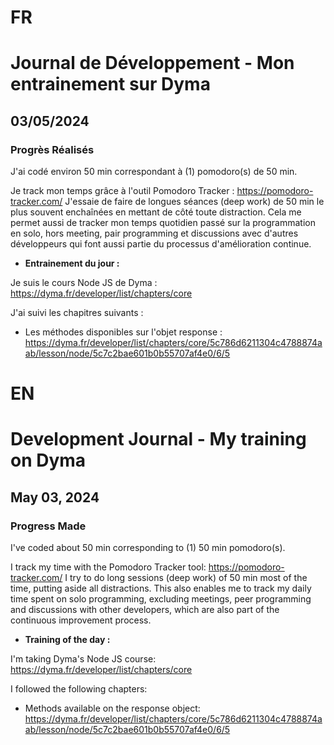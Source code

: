 # FR

# Journal de Développement - Mon entrainement sur Dyma

## 03/05/2024

### Progrès Réalisés

J'ai codé environ 50 min correspondant à (1) pomodoro(s) de 50 min.

Je track mon temps grâce à l'outil Pomodoro Tracker : https://pomodoro-tracker.com/
J'essaie de faire de longues séances (deep work) de 50 min le plus souvent enchaînées en mettant de côté toute distraction.
Cela me permet aussi de tracker mon temps quotidien passé sur la programmation en solo, hors meeting, pair programming et discussions avec d'autres développeurs qui font aussi partie du processus d'amélioration continue.

- **Entrainement du jour :**

Je suis le cours Node JS de Dyma : https://dyma.fr/developer/list/chapters/core

J'ai suivi les chapitres suivants :

- Les méthodes disponibles sur l'objet response : https://dyma.fr/developer/list/chapters/core/5c786d6211304c4788874aab/lesson/node/5c7c2bae601b0b55707af4e0/6/5

# EN

# Development Journal - My training on Dyma

## May 03, 2024

### Progress Made

I've coded about 50 min corresponding to (1) 50 min pomodoro(s).

I track my time with the Pomodoro Tracker tool: https://pomodoro-tracker.com/
I try to do long sessions (deep work) of 50 min most of the time, putting aside all distractions.
This also enables me to track my daily time spent on solo programming, excluding meetings, peer programming and discussions with other developers, which are also part of the continuous improvement process.

- **Training of the day :**

I'm taking Dyma's Node JS course: https://dyma.fr/developer/list/chapters/core

I followed the following chapters:

- Methods available on the response object: https://dyma.fr/developer/list/chapters/core/5c786d6211304c4788874aab/lesson/node/5c7c2bae601b0b55707af4e0/6/5
